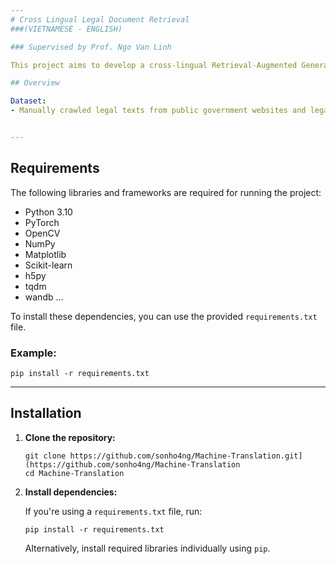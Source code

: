 ```yaml
---
# Cross Lingual Legal Document Retrieval 
###(VIETNAMESE - ENGLISH)

### Supervised by Prof. Ngo Van Linh

This project aims to develop a cross-lingual Retrieval-Augmented Generation (RAG) system specifically designed for Vietnamese legal document retrieval and question answering. The core objective is to bridge the gap between traditional information retrieval systems and modern natural language understanding by leveraging the RAG architecture, which combines dense retrieval techniques with generative models for more accurate and context-aware responses.

## Overview

Dataset:
- Manually crawled legal texts from public government websites and legal portals.


---
```

## Requirements

The following libraries and frameworks are required for running the project:

- Python 3.10
- PyTorch
- OpenCV
- NumPy
- Matplotlib
- Scikit-learn
- h5py
- tqdm
- wandb
...

To install these dependencies, you can use the provided `requirements.txt` file.

### Example:

```
pip install -r requirements.txt
```

---

## Installation

1. **Clone the repository:**

   ```
   git clone https://github.com/sonho4ng/Machine-Translation.git](https://github.com/sonho4ng/Machine-Translation
   cd Machine-Translation
   ```

2. **Install dependencies:**

   If you're using a `requirements.txt` file, run:

   ```
   pip install -r requirements.txt
   ```

   Alternatively, install required libraries individually using `pip`.

